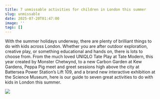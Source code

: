 ```yaml
---
title: 7 unmissable activities for children in London this summer
slug: unmissable
date: 2025-07-20T01:47:00
image: ''
tags: []
---
```

With the summer holidays underway, there are plenty of brilliant things to do with kids across London. Whether you are after outdoor exploration, creative play, or something educational and hands on, there is lots to choose from. From the much loved UNIQLO Tate Play at Tate Modern, this year created by Monster Chetwynd, to a new Carbon Garden at Kew Gardens, Peppa Pig meet and greet sessions high above the city at Battersea Power Station’s Lift 109, and a brand new interactive exhibition at the Science Museum, here is our guide to seven great activities to do with kids in London this summer.

![](/uploads/IMG_6008.jpg)
